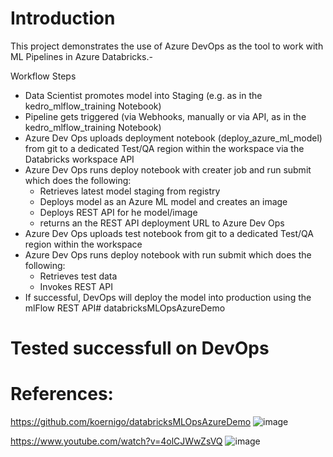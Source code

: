 # Introduction 

This project demonstrates the use of Azure DevOps as the tool to work with ML Pipelines in Azure Databricks.-

Workflow Steps

- Data Scientist promotes model into Staging (e.g. as in the kedro_mlflow_training Notebook)
- Pipeline gets triggered (via Webhooks, manually or via API, as in the kedro_mlflow_training Notebook)
- Azure Dev Ops uploads deployment notebook (deploy_azure_ml_model) from git to a dedicated Test/QA region within the workspace via the Databricks workspace API
- Azure Dev Ops runs deploy notebook with creater job and run submit which does the following:
    - Retrieves latest model staging from registry
    - Deploys model as an Azure ML model and creates an image
    - Deploys REST API for he model/image
    - returns an the REST API deployment URL to Azure Dev Ops
- Azure Dev Ops uploads test notebook from git to a dedicated Test/QA region within the workspace
- Azure Dev Ops runs deploy notebook with run submit which does the following:
    - Retrieves test data
    - Invokes REST API
- If successful, DevOps will deploy the model into production using the mlFlow REST API# databricksMLOpsAzureDemo

# Tested successfull on DevOps

# References:
https://github.com/koernigo/databricksMLOpsAzureDemo
![image](https://user-images.githubusercontent.com/35471410/126400795-ec9508df-a06c-49c8-80c7-92f0fa8af612.png)

https://www.youtube.com/watch?v=4olCJWwZsVQ
![image](https://user-images.githubusercontent.com/35471410/126400819-757d1d57-251d-4445-bcf7-d9a664647c31.png)
